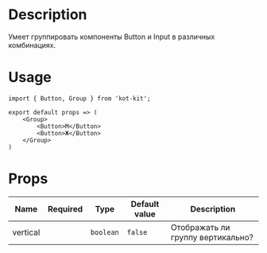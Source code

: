# Description
Умеет группировать компоненты Button и Input в различных комбинациях.

# Usage
	import { Button, Group } from 'kot-kit';

	export default props => (
		<Group>
			<Button>М</Button>
			<Button>Ж</Button>
		</Group>
	)

# Props
| Name | Required | Type | Default value | Description |
|---|:-:|---|---|---|
| vertical || `boolean` | `false` | Отображать ли группу вертикально? |